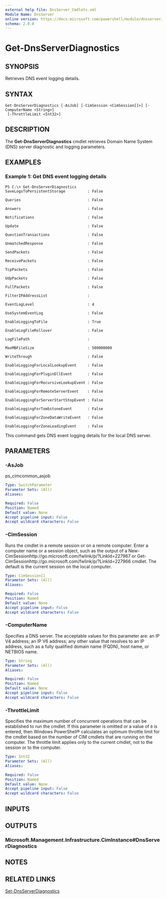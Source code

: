 ```yaml
---
external help file: DnsServer_Cmdlets.xml
Module Name: DnsServer
online version: https://docs.microsoft.com/powershell/module/dnsserver/get-dnsserverdiagnostics?view=windowsserver2012-ps&wt.mc_id=ps-gethelp
schema: 2.0.0
---
```


# Get-DnsServerDiagnostics

## SYNOPSIS
Retrieves DNS event logging details.

## SYNTAX

```
Get-DnsServerDiagnostics [-AsJob] [-CimSession <CimSession[]>] [-ComputerName <String>]
 [-ThrottleLimit <Int32>]
```

## DESCRIPTION
The **Get-DnsServerDiagnostics** cmdlet retrieves Domain Name System (DNS) server diagnostic and logging parameters.

## EXAMPLES

### Example 1: Get DNS event logging details
```
PS C:\> Get-DnsServerDiagnostics
SaveLogsToPersistentStorage          : False

Queries                              : False

Answers                              : False

Notifications                        : False

Update                               : False

QuestionTransactions                 : False

UnmatchedResponse                    : False

SendPackets                          : False

ReceivePackets                       : False

TcpPackets                           : False

UdpPackets                           : False

FullPackets                          : False

FilterIPAddressList                  :

EventLogLevel                        : 4

UseSystemEventLog                    : False

EnableLoggingToFile                  : True

EnableLogFileRollover                : False

LogFilePath                          :

MaxMBFileSize                        : 500000000

WriteThrough                         : False

EnableLoggingForLocalLookupEvent     : False

EnableLoggingForPluginDllEvent       : False

EnableLoggingForRecursiveLookupEvent : False

EnableLoggingForRemoteServerEvent    : False

EnableLoggingForServerStartStopEvent : False

EnableLoggingForTombstoneEvent       : False

EnableLoggingForZoneDataWriteEvent   : False

EnableLoggingForZoneLoadingEvent     : False
```

This command gets DNS event logging details for the local DNS server.

## PARAMETERS

### -AsJob
ps_cimcommon_asjob

```yaml
Type: SwitchParameter
Parameter Sets: (All)
Aliases: 

Required: False
Position: Named
Default value: None
Accept pipeline input: False
Accept wildcard characters: False
```

### -CimSession
Runs the cmdlet in a remote session or on a remote computer.
Enter a computer name or a session object, such as the output of a New-CimSessionhttp://go.microsoft.com/fwlink/p/?LinkId=227967 or Get-CimSessionhttp://go.microsoft.com/fwlink/p/?LinkId=227966 cmdlet.
The default is the current session on the local computer.

```yaml
Type: CimSession[]
Parameter Sets: (All)
Aliases: 

Required: False
Position: Named
Default value: None
Accept pipeline input: False
Accept wildcard characters: False
```

### -ComputerName
Specifies a DNS server.
The acceptable values for this parameter are: an IP V4 address; an IP V6 address; any other value that resolves to an IP address, such as a fully qualified domain name (FQDN), host name, or NETBIOS name.

```yaml
Type: String
Parameter Sets: (All)
Aliases: 

Required: False
Position: Named
Default value: None
Accept pipeline input: False
Accept wildcard characters: False
```

### -ThrottleLimit
Specifies the maximum number of concurrent operations that can be established to run the cmdlet.
If this parameter is omitted or a value of `0` is entered, then Windows PowerShell® calculates an optimum throttle limit for the cmdlet based on the number of CIM cmdlets that are running on the computer.
The throttle limit applies only to the current cmdlet, not to the session or to the computer.

```yaml
Type: Int32
Parameter Sets: (All)
Aliases: 

Required: False
Position: Named
Default value: None
Accept pipeline input: False
Accept wildcard characters: False
```

## INPUTS

## OUTPUTS

### Microsoft.Management.Infrastructure.CimInstance#DnsServerDiagnostics

## NOTES

## RELATED LINKS

[Set-DnsServerDiagnostics](./Set-DnsServerDiagnostics.md)

